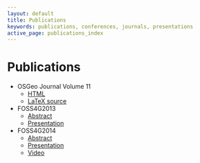 ```yaml
---
layout: default
title: Publications
keywords: publications, conferences, journals, presentations
active_page: publications_index
---
```



# Publications

* OSGeo Journal Volume 11
  * [HTML](http://geojournaleditor.com/2012/11/30/volume-11-pycsw-osgeo-software-project-spotlight/)
  * [LaTeX source](osgeo_journal_2011.tex)
* FOSS4G2013
  * [Abstract](http://2013.foss4g.org/conf/programme/presentations/133/)
  * [Presentation](foss4g2013)
* FOSS4G2014
  * [Abstract](https://2014.foss4g.org/session/data-govgeoplatform-gov-csw-implementation-pycsw-ckan-integration/)
  * [Presentation](foss4g2014)
  * [Video](http://vimeo.com/107476247)
